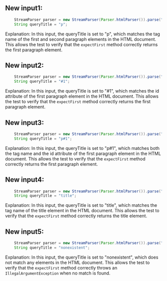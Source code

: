 ## New input1:
```java
    StreamParser parser = new StreamParser(Parser.htmlParser()).parse("<title>One</title><p id=1>P One</p><p id=2>P Two</p>", "");
    String queryTitle = "p";
```
Explanation: In this input, the queryTitle is set to "p", which matches the tag name of the first and second paragraph elements in the HTML document. This allows the test to verify that the `expectFirst` method correctly returns the first paragraph element.

## New input2:
```java
    StreamParser parser = new StreamParser(Parser.htmlParser()).parse("<title>One</title><p id=1>P One</p><p id=2>P Two</p>", "");
    String queryTitle = "#1";
```
Explanation: In this input, the queryTitle is set to "#1", which matches the id attribute of the first paragraph element in the HTML document. This allows the test to verify that the `expectFirst` method correctly returns the first paragraph element.

## New input3:
```java
    StreamParser parser = new StreamParser(Parser.htmlParser()).parse("<title>One</title><p id=1>P One</p><p id=2>P Two</p>", "");
    String queryTitle = "p#1";
```
Explanation: In this input, the queryTitle is set to "p#1", which matches both the tag name and the id attribute of the first paragraph element in the HTML document. This allows the test to verify that the `expectFirst` method correctly returns the first paragraph element.

## New input4:
```java
    StreamParser parser = new StreamParser(Parser.htmlParser()).parse("<title>One</title><p id=1>P One</p><p id=2>P Two</p>", "");
    String queryTitle = "title";
```
Explanation: In this input, the queryTitle is set to "title", which matches the tag name of the title element in the HTML document. This allows the test to verify that the `expectFirst` method correctly returns the title element.

## New input5:
```java
    StreamParser parser = new StreamParser(Parser.htmlParser()).parse("<title>One</title><p id=1>P One</p><p id=2>P Two</p>", "");
    String queryTitle = "nonexistent";
```
Explanation: In this input, the queryTitle is set to "nonexistent", which does not match any elements in the HTML document. This allows the test to verify that the `expectFirst` method correctly throws an `IllegalArgumentException` when no match is found.
